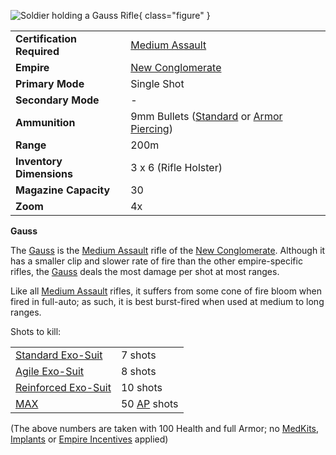 ![ Soldier holding a
Gauss Rifle](../images/PSScreenShot0248.jpg){ class="figure" }

|                            |                                                                                                                       |
| -------------------------- | --------------------------------------------------------------------------------------------------------------------- |
| **Certification Required** | [Medium Assault](../certifications/Medium_Assault.md)                                                                 |
| **Empire**                 | [New Conglomerate](../factions/New_Conglomerate.md)                                                                        |
| **Primary Mode**           | Single Shot                                                                                                           |
| **Secondary Mode**         | \-                                                                                                                    |
| **Ammunition**             | 9mm Bullets ([Standard](../ammunition/9mm_Bullet.md) or [Armor Piercing](../ammunition/Armor_Piercing_9mm_Bullet.md)) |
| **Range**                  | 200m                                                                                                                  |
| **Inventory Dimensions**   | 3 x 6 (Rifle Holster)                                                                                                 |
| **Magazine Capacity**      | 30                                                                                                                    |
| **Zoom**                   | 4x                                                                                                                    |

**Gauss**

The [Gauss](Gauss.md) is the
[Medium Assault](../certifications/Medium_Assault.md) rifle of the
[New Conglomerate](../factions/New_Conglomerate.md). Although it has a smaller clip
and slower rate of fire than the other empire-specific rifles, the
[Gauss](Gauss.md) deals the most damage per shot at most ranges.

Like all [Medium Assault](../certifications/Medium_Assault.md) rifles, it
suffers from some cone of fire bloom when fired in full-auto; as such, it is
best burst-fired when used at medium to long ranges.

Shots to kill:

|                                                        |                                                 |
| ------------------------------------------------------ | ----------------------------------------------- |
| [Standard Exo-Suit](../armor/Standard_Exo-Suit.md)     | 7 shots                                         |
| [Agile Exo-Suit](../armor/Agile_Exo-Suit.md)           | 8 shots                                         |
| [Reinforced Exo-Suit](../armor/Reinforced_Exo-Suit.md) | 10 shots                                        |
| [MAX](../armor/Mechanized_Assault_Exo-Suit.md)         | 50 [AP](../terminology/Armor_Piercing.md) shots |

(The above numbers are taken with 100 Health and full Armor; no
[MedKits](../items/MedKit.md), [Implants](../implants/index.md) or
[Empire Incentives](../terminology/Empire_Incentives.md) applied)

